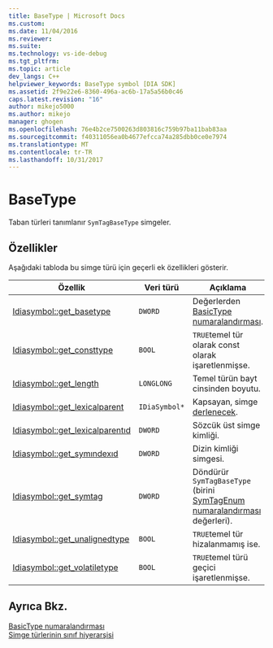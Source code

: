 ```yaml
---
title: BaseType | Microsoft Docs
ms.custom: 
ms.date: 11/04/2016
ms.reviewer: 
ms.suite: 
ms.technology: vs-ide-debug
ms.tgt_pltfrm: 
ms.topic: article
dev_langs: C++
helpviewer_keywords: BaseType symbol [DIA SDK]
ms.assetid: 2f9e22e6-8360-496a-ac6b-17a5a56b0c46
caps.latest.revision: "16"
author: mikejo5000
ms.author: mikejo
manager: ghogen
ms.openlocfilehash: 76e4b2ce7500263d803816c759b97ba11bab83aa
ms.sourcegitcommit: f40311056ea0b4677efcca74a285dbb0ce0e7974
ms.translationtype: MT
ms.contentlocale: tr-TR
ms.lasthandoff: 10/31/2017
---
```

# <a name="basetype"></a>BaseType
Taban türleri tanımlanır `SymTagBaseType` simgeler.  
  
## <a name="properties"></a>Özellikler  
 Aşağıdaki tabloda bu simge türü için geçerli ek özellikleri gösterir.  
  
|Özellik|Veri türü|Açıklama|  
|--------------|---------------|-----------------|  
|[Idiasymbol::get_basetype](../../debugger/debug-interface-access/idiasymbol-get-basetype.md)|`DWORD`|Değerlerden [BasicType numaralandırması](../../debugger/debug-interface-access/basictype.md).|  
|[Idiasymbol::get_consttype](../../debugger/debug-interface-access/idiasymbol-get-consttype.md)|`BOOL`|`TRUE`temel tür olarak const olarak işaretlenmişse.|  
|[Idiasymbol::get_length](../../debugger/debug-interface-access/idiasymbol-get-length.md)|`LONGLONG`|Temel türün bayt cinsinden boyutu.|  
|[Idiasymbol::get_lexicalparent](../../debugger/debug-interface-access/idiasymbol-get-lexicalparent.md)|`IDiaSymbol*`|Kapsayan, simge [derlenecek](../../debugger/debug-interface-access/compiland.md).|  
|[Idiasymbol::get_lexicalparentıd](../../debugger/debug-interface-access/idiasymbol-get-lexicalparentid.md)|`DWORD`|Sözcük üst simge kimliği.|  
|[Idiasymbol::get_symındexıd](../../debugger/debug-interface-access/idiasymbol-get-symindexid.md)|`DWORD`|Dizin kimliği simgesi.|  
|[Idiasymbol::get_symtag](../../debugger/debug-interface-access/idiasymbol-get-symtag.md)|`DWORD`|Döndürür `SymTagBaseType` (birini [SymTagEnum numaralandırması](../../debugger/debug-interface-access/symtagenum.md) değerleri).|  
|[Idiasymbol::get_unalignedtype](../../debugger/debug-interface-access/idiasymbol-get-unalignedtype.md)|`BOOL`|`TRUE`temel tür hizalanmamış ise.|  
|[Idiasymbol::get_volatiletype](../../debugger/debug-interface-access/idiasymbol-get-volatiletype.md)|`BOOL`|`TRUE`temel türü geçici işaretlenmişse.|  
  
## <a name="see-also"></a>Ayrıca Bkz.  
 [BasicType numaralandırması](../../debugger/debug-interface-access/basictype.md)   
 [Simge türlerinin sınıf hiyerarşisi](../../debugger/debug-interface-access/class-hierarchy-of-symbol-types.md)